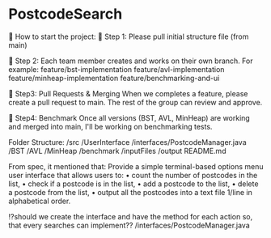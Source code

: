 # PostcodeSearch
📍 How to start the project: 
💛 Step 1: Please pull initial structure file (from main)

💙 Step 2: Each team member creates and works on their own branch. 
For example:
feature/bst-implementation
feature/avl-implementation
feature/minheap-implementation
feature/benchmarking-and-ui 

💜 Step3: Pull Requests & Merging
When we completes a feature, please create a pull request to main.
The rest of the group can review and approve.

💚 Step4: Benchmark 
Once all versions (BST, AVL, MinHeap) are working and merged into main, I'll be working on benchmarking tests.

Folder Structure: 
/src
  /UserInterface
  /interfaces/PostcodeManager.java
  /BST
  /AVL
  /MinHeap
  /benchmark
/inputFiles
/output
README.md

From spec, it mentioned that: 
Provide a simple terminal-based options menu user interface that allows users to:
• count the number of postcodes in the list,
• check if a postcode is in the list,
• add a postcode to the list,
• delete a postcode from the list,
• output all the postcodes into a text file 1/line in alphabetical order.

⁉️should we create the interface and have the method for each action so, that every searches can implement??
  /interfaces/PostcodeManager.java


